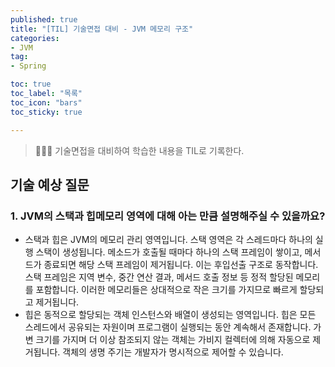 ```yaml
---
published: true
title: "[TIL] 기술면접 대비 - JVM 메모리 구조"
categories: 
- JVM
tag:
- Spring

toc: true
toc_label: "목록"
toc_icon: "bars"
toc_sticky: true

---
```

> 👩🏻‍💻 기술면접을 대비하여 학습한 내용을 TIL로 기록한다.

## 기술 예상 질문
### 1. JVM의 스택과 힙메모리 영역에 대해 아는 만큼 설명해주실 수 있을까요?
* 스택과 힙은 JVM의 메모리 관리 영역입니다. 스택 영역은 각 스레드마다 하나의 실행 스택이 생성됩니다. 메소드가 호출될 때마다 하나의 스택 프레임이 쌓이고, 메서드가 종료되면 해당 스택 프레임이 제거됩니다. 이는 후입선출 구조로 동작합니다. 스택 프레임은 지역 변수, 중간 연산 결과, 메서드 호출 정보 등 정적 할당된 메모리를 포함합니다. 이러한 메모리들은 상대적으로 작은 크기를 가지므로 빠르게 할당되고 제거됩니다.
* 힙은 동적으로 할당되는 객체 인스턴스와 배열이 생성되는 영역입니다. 힙은 모든 스레드에서 공유되는 자원이며 프로그램이 실행되는 동안 계속해서 존재합니다. 가변 크기를 가지며 더 이상 참조되지 않는 객체는 가비지 컬렉터에 의해 자동으로 제거됩니다. 객체의 생명 주기는 개발자가 명시적으로 제어할 수 있습니다. 